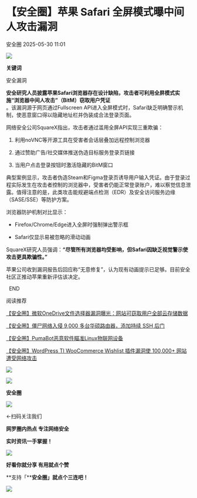 #  【安全圈】苹果 Safari 全屏模式曝中间人攻击漏洞   
 安全圈   2025-05-30 11:01  
  
![](https://mmbiz.qpic.cn/sz_mmbiz_png/aBHpjnrGylgOvEXHviaXu1fO2nLov9bZ055v7s8F6w1DD1I0bx2h3zaOx0Mibd5CngBwwj2nTeEbupw7xpBsx27Q/640?wx_fmt=other&from=appmsg&tp=webp&wxfrom=5&wx_lazy=1&wx_co=1 "")  
  
  
**关键词**  
  
  
  
安全漏洞  
  
  
**安全研究人员披露苹果Safari浏览器存在设计缺陷，攻击者可利用全屏模式实施“浏览器中间人攻击”（BitM）窃取用户凭证**  
。该漏洞源于网页通过Fullscreen API进入全屏模式时，Safari缺乏明确警示机制，使恶意窗口得以隐藏地址栏并伪装成合法登录页面。  
  
网络安全公司SquareX指出，攻击者通过滥用全屏API实现三重欺骗：  
1. 利用noVNC等开源工具在受害者会话层叠加远程控制浏览器  
  
1. 通过赞助广告/社交媒体推送伪造目标服务登录页链接  
  
1. 当用户点击登录按钮时激活隐藏的BitM窗口  
  
典型案例显示，攻击者伪造Steam和Figma登录页诱导用户输入凭证。由于登录过程实际发生在攻击者控制的浏览器中，受害者仍能正常登录账户，难以察觉信息泄露。值得注意的是，此类攻击能规避端点检测（EDR）及安全访问服务边缘（SASE/SSE）等防护方案。  
  
浏览器防护机制对比显示：  
- Firefox/Chrome/Edge进入全屏时强制弹出警示框  
  
- Safari仅显示易被忽略的滑动动画  
  
SquareX研究人员强调：**“尽管所有浏览器均受影响，但Safari因缺乏视觉警示使攻击更具欺骗性。”**  
  
苹果公司收到漏洞报告后回应称“无意修复”，认为现有动画提示已足够。目前安全社区正推动苹果重新评估该决定。  
  
  
  END    
  
  
阅读推荐  
  
  
[【安全圈】微软OneDrive文件选择器漏洞曝光：网站可窃取用户全部云存储数据](https://mp.weixin.qq.com/s?__biz=MzIzMzE4NDU1OQ==&mid=2652069879&idx=1&sn=2b0d058ac337d26093a5ae849717e3dd&scene=21#wechat_redirect)  
  
  
  
[【安全圈】僵尸网络入侵 9,000 多台华硕路由器，添加持续 SSH 后门](https://mp.weixin.qq.com/s?__biz=MzIzMzE4NDU1OQ==&mid=2652069879&idx=2&sn=abf9e6d63b21d2585d9f6b3c0cb32256&scene=21#wechat_redirect)  
  
  
  
[【安全圈】PumaBot恶意软件瞄准Linux物联网设备](https://mp.weixin.qq.com/s?__biz=MzIzMzE4NDU1OQ==&mid=2652069879&idx=3&sn=b0a9e08b3f0746f8950bd9293c8b600b&scene=21#wechat_redirect)  
  
  
  
[【安全圈】WordPress TI WooCommerce Wishlist 插件漏洞使 100,000+ 网站遭受网络攻击](https://mp.weixin.qq.com/s?__biz=MzIzMzE4NDU1OQ==&mid=2652069879&idx=4&sn=457158cecc79f277656b8bad13f79e3f&scene=21#wechat_redirect)  
  
  
  
  
![](https://mmbiz.qpic.cn/mmbiz_gif/aBHpjnrGylgeVsVlL5y1RPJfUdozNyCEft6M27yliapIdNjlcdMaZ4UR4XxnQprGlCg8NH2Hz5Oib5aPIOiaqUicDQ/640?wx_fmt=gif "")  
  
  
  
![](https://mmbiz.qpic.cn/mmbiz_png/aBHpjnrGylgeVsVlL5y1RPJfUdozNyCEDQIyPYpjfp0XDaaKjeaU6YdFae1iagIvFmFb4djeiahnUy2jBnxkMbaw/640?wx_fmt=png "")  
  
**安全圈**  
  
![](https://mmbiz.qpic.cn/mmbiz_gif/aBHpjnrGylgeVsVlL5y1RPJfUdozNyCEft6M27yliapIdNjlcdMaZ4UR4XxnQprGlCg8NH2Hz5Oib5aPIOiaqUicDQ/640?wx_fmt=gif "")  
  
  
←扫码关注我们  
  
**网罗圈内热点 专注网络安全**  
  
**实时资讯一手掌握！**  
  
  
![](https://mmbiz.qpic.cn/mmbiz_gif/aBHpjnrGylgeVsVlL5y1RPJfUdozNyCE3vpzhuku5s1qibibQjHnY68iciaIGB4zYw1Zbl05GQ3H4hadeLdBpQ9wEA/640?wx_fmt=gif "")  
  
**好看你就分享 有用就点个赞**  
  
**支持「****安全圈」就点个三连吧！**  
  
![](https://mmbiz.qpic.cn/mmbiz_gif/aBHpjnrGylgeVsVlL5y1RPJfUdozNyCE3vpzhuku5s1qibibQjHnY68iciaIGB4zYw1Zbl05GQ3H4hadeLdBpQ9wEA/640?wx_fmt=gif "")  
  
  
